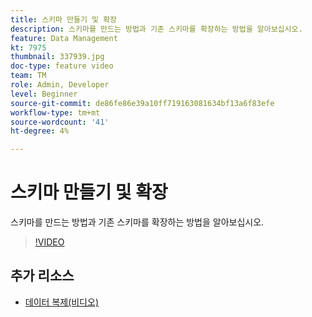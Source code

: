 ```yaml
---
title: 스키마 만들기 및 확장
description: 스키마를 만드는 방법과 기존 스키마를 확장하는 방법을 알아보십시오.
feature: Data Management
kt: 7975
thumbnail: 337939.jpg
doc-type: feature video
team: TM
role: Admin, Developer
level: Beginner
source-git-commit: de86fe86e39a10ff719163081634bf13a6f83efe
workflow-type: tm+mt
source-wordcount: '41'
ht-degree: 4%

---
```


# 스키마 만들기 및 확장

스키마를 만드는 방법과 기존 스키마를 확장하는 방법을 알아보십시오.

>[!VIDEO](https://video.tv.adobe.com/v/337939?quality=12)

## 추가 리소스

* [데이터 복제(비디오)](/help/data-management/data-replication.md)
